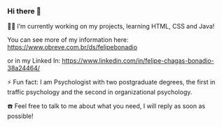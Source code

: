 ### Hi there 👋

<!--
**felipebonadio/felipebonadio** is a ✨ _special_ ✨ repository because its `README.md` (this file) appears on your GitHub profile.

Here are some ideas to get you started:

- 🔭 I’m currently working on ...
- 🌱 I’m currently learning ...
- 👯 I’m looking to collaborate on ...
- 🤔 I’m looking for help with ...
- 💬 Ask me about ...
- 📫 How to reach me: ...
- 😄 Pronouns: ...
- ⚡ Fun fact: ...
-->

:man_student: I’m currently working on my projects, learning HTML, CSS and Java! 

You can see more of my information here: https://www.obreve.com.br/ds/felipebonadio

or in my Linked In: https://www.linkedin.com/in/felipe-chagas-bonadio-38a24464/

⚡ Fun fact: I am Psychologist with two postgraduate degrees, the first in traffic psychology and the second in organizational psychology.

:telephone: Feel free to talk to me about what you need, I will reply as soon as possible!
